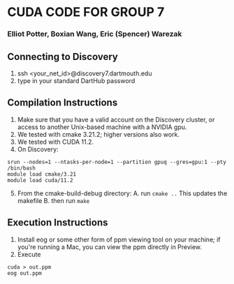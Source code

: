 # CUDA CODE FOR GROUP 7
### Elliot Potter, Boxian Wang, Eric (Spencer) Warezak

## Connecting to Discovery
1. ssh <your_net_id>@discovery7.dartmouth.edu
2. type in your standard DartHub password

## Compilation Instructions
1. Make sure that you have a valid account on the Discovery cluster, or access to another Unix-based machine with a NVIDIA gpu.
2. We tested with cmake 3.21.2; higher versions also work.
3. We tested with CUDA 11.2.
4. On Discovery:
```
srun --nodes=1 --ntasks-per-node=1 --partition gpuq --gres=gpu:1 --pty /bin/bash
module load cmake/3.21
module load cuda/11.2
```
5. From the cmake-build-debug directory:
    A. run `cmake ..` This updates the makefile
    B. then run `make`

## Execution Instructions
1. Install eog or some other form of ppm viewing tool on your machine; if you're running a Mac, you can view the ppm directly
    in Preview.
2. Execute
```
cuda > out.ppm
eog out.ppm
```